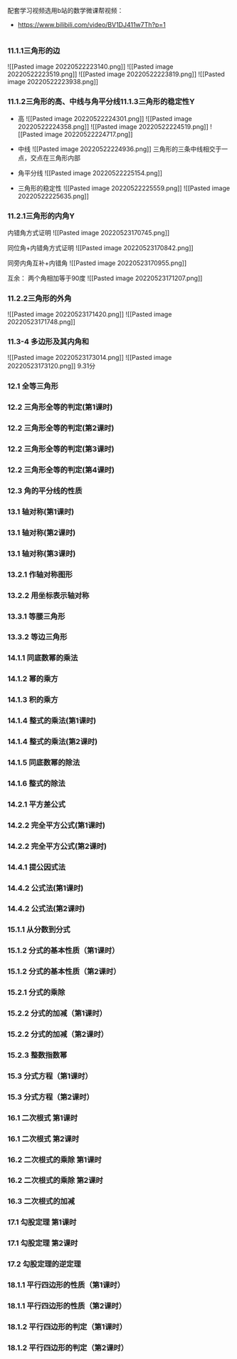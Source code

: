 
配套学习视频选用b站的数学微课帮视频：
- https://www.bilibili.com/video/BV1DJ411w7Th?p=1


```toc

```

### 11.1.1三角形的边
![[Pasted image 20220522223140.png]]
![[Pasted image 20220522223519.png]]
![[Pasted image 20220522223819.png]]
![[Pasted image 20220522223938.png]]
### 11.1.2三角形的高、中线与角平分线11.1.3三角形的稳定性Y
- 高
![[Pasted image 20220522224301.png]]
![[Pasted image 20220522224358.png]]
![[Pasted image 20220522224519.png]]
![[Pasted image 20220522224717.png]]

- 中线
![[Pasted image 20220522224936.png]]
三角形的三条中线相交于一点，交点在三角形内部

- 角平分线
 ![[Pasted image 20220522225154.png]]
 
 - 三角形的稳定性
![[Pasted image 20220522225559.png]]
![[Pasted image 20220522225635.png]]


### 11.2.1三角形的内角Y
内错角方式证明
![[Pasted image 20220523170745.png]]

同位角+内错角方式证明
![[Pasted image 20220523170842.png]]

同旁内角互补+内错角
![[Pasted image 20220523170955.png]]

互余： 两个角相加等于90度
![[Pasted image 20220523171207.png]]


### 11.2.2三角形的外角

![[Pasted image 20220523171420.png]]
![[Pasted image 20220523171748.png]]

### 11.3-4 多边形及其内角和
![[Pasted image 20220523173014.png]]
![[Pasted image 20220523173120.png]]
9.31分
### 12.1 全等三角形

### 12.2 三角形全等的判定(第1课时)

### 12.2 三角形全等的判定(第2课时)

### 12.2 三角形全等的判定(第3课时)

### 12.2 三角形全等的判定(第4课时)

### 12.3 角的平分线的性质

### 13.1 轴对称(第1课时)

### 13.1 轴对称(第2课时)

### 13.1 轴对称(第3课时)

### 13.2.1 作轴对称图形

### 13.2.2 用坐标表示轴对称

### 13.3.1 等腰三角形

### 13.3.2 等边三角形

### 14.1.1 同底数幂的乘法

### 14.1.2 幂的乘方

### 14.1.3 积的乘方

### 14.1.4 整式的乘法(第1课时)

### 14.1.4 整式的乘法(第2课时)

### 14.1.5 同底数幂的除法

### 14.1.6 整式的除法

### 14.2.1 平方差公式

### 14.2.2 完全平方公式(第1课时)

### 14.2.2 完全平方公式(第2课时)

### 14.4.1 提公因式法

### 14.4.2 公式法(第1课时)

### 14.4.2 公式法(第2课时)

### 15.1.1 从分数到分式

### 15.1.2 分式的基本性质（第1课时）

### 15.1.2 分式的基本性质（第2课时）

### 15.2.1 分式的乘除

### 15.2.2 分式的加减（第1课时）

### 15.2.2 分式的加减（第2课时）

### 15.2.3 整数指数幂

### 15.3 分式方程（第1课时）

### 15.3 分式方程（第2课时）

### 16.1 二次根式 第1课时

### 16.1 二次根式 第2课时

### 16.2 二次根式的乘除 第1课时

### 16.2 二次根式的乘除 第2课时

### 16.3 二次根式的加减

### 17.1 勾股定理 第1课时

### 17.1 勾股定理 第2课时

### 17.2 勾股定理的逆定理

### 18.1.1 平行四边形的性质（第1课时）

### 18.1.1 平行四边形的性质（第2课时）

### 18.1.2 平行四边形的判定（第1课时）

### 18.1.2 平行四边形的判定（第2课时）